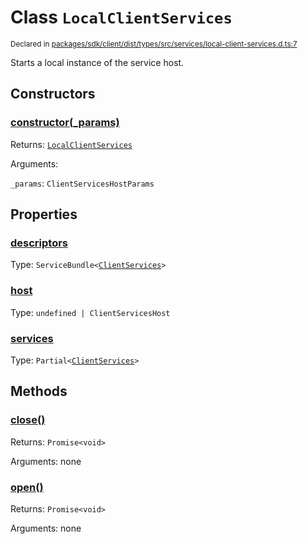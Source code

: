 # Class `LocalClientServices`
<sub>Declared in [packages/sdk/client/dist/types/src/services/local-client-services.d.ts:7]()</sub>


Starts a local instance of the service host.


## Constructors
### [constructor(_params)]()



Returns: <code>[LocalClientServices](/api/@dxos/react-client/classes/LocalClientServices)</code>

Arguments: 

`_params`: <code>ClientServicesHostParams</code>


## Properties
### [descriptors]()
Type: <code>ServiceBundle&lt;[ClientServices](/api/@dxos/react-client/types/ClientServices)&gt;</code>

### [host]()
Type: <code>undefined | ClientServicesHost</code>

### [services]()
Type: <code>Partial&lt;[ClientServices](/api/@dxos/react-client/types/ClientServices)&gt;</code>


## Methods
### [close()]()



Returns: <code>Promise&lt;void&gt;</code>

Arguments: none

### [open()]()



Returns: <code>Promise&lt;void&gt;</code>

Arguments: none

